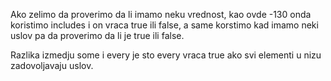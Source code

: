 Ako zelimo da proverimo da li imamo neku vrednost, kao ovde -130 onda koristimo includes i on vraca true ili false, a same korstimo kad imamo neki uslov pa da proverimo da li je true ili false.

Razlika izmedju some i every je sto every vraca true ako svi elementi u nizu zadovoljavaju uslov.